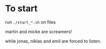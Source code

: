 # To start

run `./start_*.sh` on files

martin and micke are screamers!

while jonas, niklas and emil are forced to listen.
